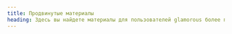 ```yaml
---
title: Продвинутые материалы
heading: Здесь вы найдете материалы для пользователей glamorous более продвинутого уровня
---
```

